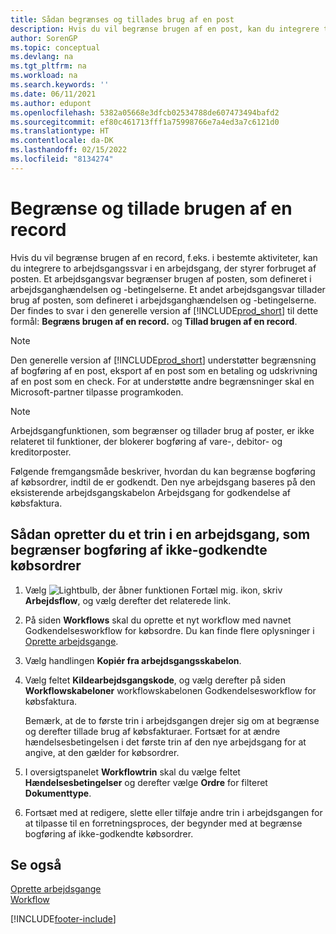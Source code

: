 ```yaml
---
title: Sådan begrænses og tillades brug af en post
description: Hvis du vil begrænse brugen af en post, kan du integrere to arbejdsgangssvar i en arbejdsgang, der styrer forbruget af posten.
author: SorenGP
ms.topic: conceptual
ms.devlang: na
ms.tgt_pltfrm: na
ms.workload: na
ms.search.keywords: ''
ms.date: 06/11/2021
ms.author: edupont
ms.openlocfilehash: 5382a05668e3dfcb02534788de607473494bafd2
ms.sourcegitcommit: ef80c461713fff1a75998766e7a4ed3a7c6121d0
ms.translationtype: HT
ms.contentlocale: da-DK
ms.lasthandoff: 02/15/2022
ms.locfileid: "8134274"
---
```

# <a name="restrict-and-allow-usage-of-a-record"></a>Begrænse og tillade brugen af en record
Hvis du vil begrænse brugen af en record, f.eks. i bestemte aktiviteter, kan du integrere to arbejdsgangssvar i en arbejdsgang, der styrer forbruget af posten. Et arbejdsgangsvar begrænser brugen af posten, som defineret i arbejdsganghændelsen og -betingelserne. Et andet arbejdsgangsvar tillader brug af posten, som defineret i arbejdsganghændelsen og -betingelserne. Der findes to svar i den generelle version af [!INCLUDE[prod_short](includes/prod_short.md)] til dette formål: **Begræns brugen af en record.** og **Tillad brugen af en record**.

> [!NOTE]  
>  Den generelle version af [!INCLUDE[prod_short](includes/prod_short.md)] understøtter begrænsning af bogføring af en post, eksport af en post som en betaling og udskrivning af en post som en check. For at understøtte andre begrænsninger skal en Microsoft-partner tilpasse programkoden.  

> [!NOTE]  
>  Arbejdsgangfunktionen, som begrænser og tillader brug af poster, er ikke relateret til funktioner, der blokerer bogføring af vare-, debitor- og kreditorposter.

Følgende fremgangsmåde beskriver, hvordan du kan begrænse bogføring af købsordrer, indtil de er godkendt. Den nye arbejdsgang baseres på den eksisterende arbejdsgangskabelon Arbejdsgang for godkendelse af købsfaktura.  

## <a name="to-create-a-workflow-step-that-restricts-posting-of-unapproved-purchase-orders"></a>Sådan opretter du et trin i en arbejdsgang, som begrænser bogføring af ikke-godkendte købsordrer  
1. Vælg ![Lightbulb, der åbner funktionen Fortæl mig.](media/ui-search/search_small.png "Fortæl mig, hvad du vil foretage dig") ikon, skriv **Arbejdsflow**, og vælg derefter det relaterede link.  
2. På siden **Workflows** skal du oprette et nyt workflow med navnet Godkendelsesworkflow for købsordre. Du kan finde flere oplysninger i [Oprette arbejdsgange](across-how-to-create-workflows.md).  
3. Vælg handlingen **Kopiér fra arbejdsgangsskabelon**.  
4. Vælg feltet **Kildearbejdsgangskode**, og vælg derefter på siden **Workflowskabeloner** workflowskabelonen Godkendelsesworkflow for købsfaktura.  

     Bemærk, at de to første trin i arbejdsgangen drejer sig om at begrænse og derefter tillade brug af købsfakturaer. Fortsæt for at ændre hændelsesbetingelsen i det første trin af den nye arbejdsgang for at angive, at den gælder for købsordrer.  
5. I oversigtspanelet **Workflowtrin** skal du vælge feltet **Hændelsesbetingelser** og derefter vælge **Ordre** for filteret **Dokumenttype**.  
6. Fortsæt med at redigere, slette eller tilføje andre trin i arbejdsgangen for at tilpasse til en forretningsproces, der begynder med at begrænse bogføring af ikke-godkendte købsordrer.  

## <a name="see-also"></a>Se også  
[Oprette arbejdsgange](across-how-to-create-workflows.md)   
[Workflow](across-workflow.md)   


[!INCLUDE[footer-include](includes/footer-banner.md)]